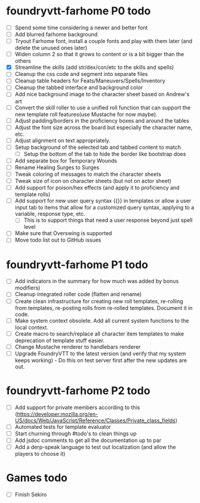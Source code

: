 # foundryvtt-farhome P0 todo

- [ ] Spend some time considering a newer and better font
- [ ] Add blurred farhome background
- [ ] Tryout Farhome font, install a couple fonts and play with them later (and delete the unused ones later)
- [ ] Widen column 2 so that it grows to content or is a bit bigger than the others
- [x] Streamline the skills (add str/dex/con/etc to the skills and spells)
- [ ] Cleanup the css code and segment into separate files
- [ ] Cleanup table headers for Feats/Maneuvers/Spells/Inventory
- [ ] Cleanup the tabbed interface and background color
- [ ] Add nice background image to the character sheet based on Andrew's art
- [ ] Convert the skill roller to use a unified roll function that can support the new template roll features(use Mustache for now maybe).
- [ ] Adjust padding/borders in the proficiency boxes and around the tables
- [ ] Adjust the font size across the board but especially the character name, etc.
- [ ] Adjust alignment on text appropriately.
- [ ] Setup background of the selected tab and tabbed content to match
  - [ ] Setup the bottom of the tab to hide the border like bootstrap does
- [ ] Add separate box for Temporary Wounds
- [ ] Rename Healing Surges to Surges
- [ ] Tweak coloring of messages to match the character sheets
- [ ] Tweak size of icon on character sheets (but not on actor sheet)
- [ ] Add support for poison/hex effects (and apply it to proficiency and template rolls)
- [ ] Add support for new user query syntax {{}} in templates or allow a user input tab to items that allow for a customized query syntax, applying to a variable, response type, etc.
  - [ ] This is to support things that need a user response beyond just spell level
- [ ] Make sure that Overswing is supported
- [ ] Move todo list out to GitHub issues

# foundryvtt-farhome P1 todo

- [ ] Add indicators in the summary for how much was added by bonus modifiers)
- [ ] Cleanup integrated roller code (flatten and rename)
- [ ] Create clean infrastructure for creating new roll templates, re-rolling from templates, re-posting rolls from re-rolled templates. Document it in code.
- [ ] Make system context obsolete. Add all current system functions to the local context.
- [ ] Create macro to search/replace all character item templates to make deprecation of template stuff easier.
- [ ] Change Mustache renderer to handlebars renderer
- [ ] Upgrade FoundryVTT to the latest version (and verify that my system keeps working) - Do this on test server first after the new updates are out.

# foundryvtt-farhome P2 todo

- [ ] Add support for private members according to this (https://developer.mozilla.org/en-US/docs/Web/JavaScript/Reference/Classes/Private_class_fields)
- [ ] Automated tests for template evaluator
- [ ] Start churning through #todo's to clean things up
- [ ] Add jsdoc comments to get all the documentation up to par
- [ ] Add a derp-speak language to test out localization (and allow the players to choose it)

# Games todo

- [ ] Finish Sekiro